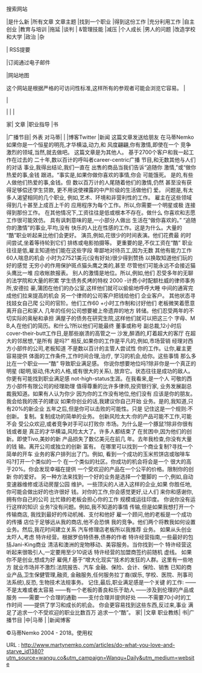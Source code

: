 搜索网站 
  
  
 |是什么新 
 |所有文章 
 文章主题 
 |找到一个职业 
 |得到这份工作 
 |充分利用工作 
 |自主创业 
 |教育与培训 
 |拖延 
 |谈判 
 | &管理技能 
 |减压 
 |个人成长 
 |男人的问题 
 |改造学校和大学 
 |政治 
 |杂 
  
 | RSS提要 
  
  
 |订阅通过电子邮件 
  
  
 |网站地图 
  
  
 这个网站是根据严格的可访问性标准,这样所有的参观者可能会浏览它容易。 
 | 
  
 | 
  
  
 | 
 | 
 | 
  
 家| 
 文章 
 |职业指导 
 |书 
  
 |广播节目| 
 外表 
 对马蒂| | |博客Twitter |新闻 
 这篇文章发送给朋友 
 在马蒂Nemko 
 如果你是一个恒星的明亮,才华横溢,动力,和 
 风度翩翩,你有激情,即使在一个 
 竞争激烈的领域,当然,就去做吧。 
 这篇文章是为其他人。 
 基于2700个客户和我一起工作在过去的 
 二十年,数以百计的呼叫者career-centric广播 
 节目,和无数其他与人们的对话 
 事业,我得出结论,我们一直在 
 出售的商品当我们告诉“追随你 
 激情,”或“做你热爱的事,金钱 
 跟进。“事实是,如果你做你喜欢的事情,你会 
 可能饿死。 
 是的,有些人做他们热爱的事,金钱。但 
 数以百万计的人尾随着他们的激情,仍然 
 甚至没有获得足够偿还学生贷款, 
 更不用说使裸露的中产阶级的生活做他们 
 爱。 
 问题是,有太多人渴望相同的几个职业, 
 例如,艺术、环境和非营利性的工作。 
 雇主在这些领域得到几十甚至上成百上千的 
 应用程序为每个工作。所以,你需要一个明星或极 
 连接得到那份工作。 
 在其他情况下,工资往往是低或根本不存在。做什么 
 你喜欢和志愿工作很可能效仿。 
 具有讽刺意味的是,一小部分人做出 
 生活在“做你喜欢的。” 
 “追随你的激情”的事业,平均,没有 
 快乐的人比在性感的工作。这是为什么。大量的 
 “酷”职业听起来比他们会更好。 
 演员,例如,花很少的时间表演。他们花费最 
 的时间尝试,坐着等待轮到它们 
 排练或电影拍摄等。 
 更重要的是,不仅工资在“酷” 
 职业往往是低,雇主知道他们能在这些字段 
 卑鄙地对待员工,因为无数 
 其他有能力工作60人喘息的机会 
 小时为27521美元(没有好处)很少得到赞扬 
 以换取知道他们玩的好的感觉 
 无穷小的作用保护斑点猫头鹰之类的,甚至 
 尽管他们可能永远不会接近猫头鹰比一堆 
 应收帐款报表。 
 别人的激情是地位。所以,例如,他们 
 忍受多年的无聊的法学院和大量的积累 
 学生债务炙烤的特权 
 2000 -计费小时配额杜威的律师事务所,安德拉 
 豪,蒲团在他们的办公室,这样他们就可以偷偷地呼呼大睡 
 中间的通宵完成他们拉来提高的机会 
 另一个律师的公司客户把钱给他们 
 企业客户。 
 其他状态寻找妓女自己爬 
 公司的官阶。他们工作60 +小时工作制和讨好他们 
 老板微笑着愿意离开自己和家人 
 几年的任何公司想要被上帝遗弃的地方 
 转储。他们忍受两年的不切实际的奥秘和承担 
 满屋子的债务在研究生院,这样他们就可以把这三个 
 字母、M B,A,在他们的简历。和什么?所以他们可能最终 
 董事或称号 
 副总裁,12小时后 
 cover-their-butt工作日,是那些崩溃的高管之一 
 沙发,醉酒的,盯着超大的客厅 
 在超大的邻居想,“是所有 
 是吗?” 
 相反,如果你的工作是平凡的,例如,市场营销 
 经理对西方小部件的公司,老板知道 
 不是数以百计的主管人尝试性 
 你的工作。让你,雇主更容易提供 
 体面的工作条件,工作时间合理,治疗, 
 学习的机会,给你。这些事情 
 那么多比在一个职业——“酷” 
 导致职业满足感。 
 你说你想要地位吗?除非你是一个真正的明星 
 (聪明,驱动,伟大的人格,或有很大的关系), 
 放弃它。状态往往是成功的敌人。 
 你更有可能找到职业满足感 
 not-high-status生涯。在我看来,是一个人 
 可敬的西方小部件有限公司的经理助理 
 值得尊重的比许多律师,投资银行家, 
 业务发展副总裁我知道。如果有人认为你少 
 因为你的工作没有地位,他们没有 
 应该是你的朋友。 
 我会给我的孩子的建议 
 如果你创业的话,我建议你自己开始 
 业务。是的,我知道,只有20%的新企业 
 五年之后,但是你可以击败的可能性。只是 
 记住这是一个规则:不创新。 
 复制。复制成功的简单的业务。 
 创新风险太大:你的产品可能不工作,可能不会 
 受公众欢迎,或者竞争对手可以打败你 
 市场。为什么是一个豚鼠?除非你很有钱或者是 
 真正的才华横溢,风险太大了。许多人都结束了 
 在贫困中,因为他们的创新。即使Tivo,美妙的新 
 产品损失了数亿美元在前几 
 年。去年我检查,你没有大量的钱 
 输。离开公司或独立的创新 
 富有。 
 在哪里可以找到一个商业复制?寻找一个简单的开车 
 业务的客户排列出了门。例如, 
 看到一个成功的玉米煎饼店或咖啡车吗?打开一个类似的一个 
 在一个类似的社区。你成功的机会将会是一个 
 很大的高于20%。你会发现幸福在提供 
 一个受欢迎的产品在一个公平的价格。限制你的创新 
 你的爱好。 
 另一种方法来找到一个好的业务是选择一个蹩脚的 
 一个,例如,自动变速器维修或活动房屋公园 
 维护。一些顶尖的人进入这样的企业,如果 
 你胜任地,你可能会做出好的也许很好 
 钱。对你的工作,你会感觉更好,让人们 
 来你和感谢你,拥有你自己的公司 
 比忙碌的老板会担心你的工作 
 规模或运往印度。 
 你说你没有运行这样的知识 
 业务?没有问题。例如,我不知道的事情 
 传输,但是如果我想打开一个传输商店, 
 我找到最好的传动机械、支付和他好 
 雇一个顾问,他的老板是一个成功的传播 
 店位于足够远从我的商店,他不会恐惧 
 我的竞争。他们两个将教我如何设置 
 业务。然后,我花时间建立关系 
 汽车修理店老板所以我推荐 
 业务。 
 如果从头创业太吓人,考虑 
 特许经营。根据罗伯特债券,债券的作者 
 特许经营指南,一些最好的包括Jani-King商业 
 清洁和澳洲的宠物移动、美容服务。当你找到一个 
 特许经营这听起来很吸引人,一定要用至少10说话 
 特许经营的加盟商签约前随机 
 虚线。 
 如果你不是创业,想成为好 
 雇佣,f 
 基于“增大化现实”技术的发狂的人群。这里有一些地方 
 就业市场并不激烈:法院报告、汽车 
 金融、保险、会计、保险、销售 
 已知的商业产品,卫生保健管理,融资, 
 金融服务,任何服务拉丁裔(娱乐, 
 学校、医院、刑事司法系统),反恐, 
 生物技术法规事务。 
 记住,最后,职业满足感是一个关键 
 的工作: 
 ——不是太难或者太容易 
 ——有一个老板的善良和乐于助人 
 ——涉及到伦理的产品或服务 
 ——需要一个合理的通勤 
 ——支付合理并提供好处 
 ——不需要70小时的工作时间 
 ——提供了学习和成长的机会。 
 你会更容易找到这些东西,反过来,事业 
 满足了追求一个不受欢迎的职业比数百万 
 追求一个“酷”。 
 家| |文章 
 职业教练| 
 书|广播节目 
 |中|马蒂 
 | |新闻博客 
  
 ©马蒂Nemko 2004 - 2018。使用权 
  
  
   
  URL : http://www.martynemko.com/articles/do-what-you-love-and-starve_id1380?utm_source=wanqu.co&utm_campaign=Wanqu+Daily&utm_medium=website